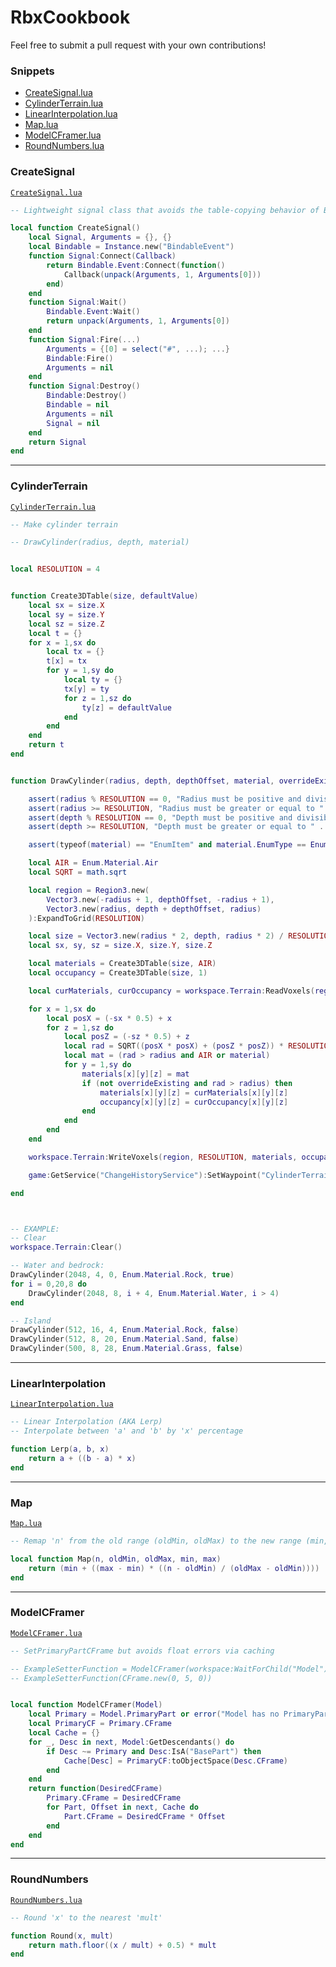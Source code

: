 # RbxCookbook

Feel free to submit a pull request with your own contributions!

### Snippets

 - [CreateSignal.lua](#createsignal)
 - [CylinderTerrain.lua](#cylinderterrain)
 - [LinearInterpolation.lua](#linearinterpolation)
 - [Map.lua](#map)
 - [ModelCFramer.lua](#modelcframer)
 - [RoundNumbers.lua](#roundnumbers)

### CreateSignal
[`CreateSignal.lua`](src/CreateSignal.lua)

```lua
-- Lightweight signal class that avoids the table-copying behavior of BindableEvents

local function CreateSignal()
	local Signal, Arguments = {}, {}
	local Bindable = Instance.new("BindableEvent")
	function Signal:Connect(Callback)
		return Bindable.Event:Connect(function()
			Callback(unpack(Arguments, 1, Arguments[0]))
		end)
	end
	function Signal:Wait()
		Bindable.Event:Wait()
		return unpack(Arguments, 1, Arguments[0])
	end
	function Signal:Fire(...)
		Arguments = {[0] = select("#", ...); ...}
		Bindable:Fire()
		Arguments = nil
	end
	function Signal:Destroy()
		Bindable:Destroy()
		Bindable = nil
		Arguments = nil
		Signal = nil
	end
	return Signal
end

```

----------


### CylinderTerrain
[`CylinderTerrain.lua`](src/CylinderTerrain.lua)

```lua
-- Make cylinder terrain

-- DrawCylinder(radius, depth, material)


local RESOLUTION = 4


function Create3DTable(size, defaultValue)
	local sx = size.X
	local sy = size.Y
	local sz = size.Z
	local t = {}
	for x = 1,sx do
		local tx = {}
		t[x] = tx
		for y = 1,sy do
			local ty = {}
			tx[y] = ty
			for z = 1,sz do
				ty[z] = defaultValue
			end
		end
	end
	return t
end


function DrawCylinder(radius, depth, depthOffset, material, overrideExisting)

	assert(radius % RESOLUTION == 0, "Radius must be positive and divisible by " .. RESOLUTION)
	assert(radius >= RESOLUTION, "Radius must be greater or equal to " .. RESOLUTION)
	assert(depth % RESOLUTION == 0, "Depth must be positive and divisible by " .. RESOLUTION)
	assert(depth >= RESOLUTION, "Depth must be greater or equal to " .. RESOLUTION)

	assert(typeof(material) == "EnumItem" and material.EnumType == Enum.Material, "Material must be a Material enum value")

	local AIR = Enum.Material.Air
	local SQRT = math.sqrt

	local region = Region3.new(
		Vector3.new(-radius + 1, depthOffset, -radius + 1),
		Vector3.new(radius, depth + depthOffset, radius)
	):ExpandToGrid(RESOLUTION)

	local size = Vector3.new(radius * 2, depth, radius * 2) / RESOLUTION
	local sx, sy, sz = size.X, size.Y, size.Z

	local materials = Create3DTable(size, AIR)
	local occupancy = Create3DTable(size, 1)

	local curMaterials, curOccupancy = workspace.Terrain:ReadVoxels(region, RESOLUTION)

	for x = 1,sx do
		local posX = (-sx * 0.5) + x
		for z = 1,sz do
			local posZ = (-sz * 0.5) + z
			local rad = SQRT((posX * posX) + (posZ * posZ)) * RESOLUTION
			local mat = (rad > radius and AIR or material)
			for y = 1,sy do
				materials[x][y][z] = mat
				if (not overrideExisting and rad > radius) then
					materials[x][y][z] = curMaterials[x][y][z]
					occupancy[x][y][z] = curOccupancy[x][y][z]
				end
			end
		end
	end

	workspace.Terrain:WriteVoxels(region, RESOLUTION, materials, occupancy)

	game:GetService("ChangeHistoryService"):SetWaypoint("CylinderTerrain")

end



-- EXAMPLE:
-- Clear
workspace.Terrain:Clear()

-- Water and bedrock:
DrawCylinder(2048, 4, 0, Enum.Material.Rock, true)
for i = 0,20,8 do
	DrawCylinder(2048, 8, i + 4, Enum.Material.Water, i > 4)
end

-- Island
DrawCylinder(512, 16, 4, Enum.Material.Rock, false)
DrawCylinder(512, 8, 20, Enum.Material.Sand, false)
DrawCylinder(500, 8, 28, Enum.Material.Grass, false)
```

----------


### LinearInterpolation
[`LinearInterpolation.lua`](src/LinearInterpolation.lua)

```lua
-- Linear Interpolation (AKA Lerp)
-- Interpolate between 'a' and 'b' by 'x' percentage

function Lerp(a, b, x)
	return a + ((b - a) * x)
end
```

----------


### Map
[`Map.lua`](src/Map.lua)

```lua
-- Remap 'n' from the old range (oldMin, oldMax) to the new range (min, max)

local function Map(n, oldMin, oldMax, min, max)
	return (min + ((max - min) * ((n - oldMin) / (oldMax - oldMin))))
end
```

----------


### ModelCFramer
[`ModelCFramer.lua`](src/ModelCFramer.lua)

```lua
-- SetPrimaryPartCFrame but avoids float errors via caching

-- ExampleSetterFunction = ModelCFramer(workspace:WaitForChild("Model"))
-- ExampleSetterFunction(CFrame.new(0, 5, 0))


local function ModelCFramer(Model)
	local Primary = Model.PrimaryPart or error("Model has no PrimaryPart")
	local PrimaryCF = Primary.CFrame
	local Cache = {}
	for _, Desc in next, Model:GetDescendants() do
		if Desc ~= Primary and Desc:IsA("BasePart") then
			Cache[Desc] = PrimaryCF:toObjectSpace(Desc.CFrame)
		end
	end
	return function(DesiredCFrame)
		Primary.CFrame = DesiredCFrame
		for Part, Offset in next, Cache do
			Part.CFrame = DesiredCFrame * Offset
		end
	end
end

```

----------


### RoundNumbers
[`RoundNumbers.lua`](src/RoundNumbers.lua)

```lua
-- Round 'x' to the nearest 'mult'

function Round(x, mult)
	return math.floor((x / mult) + 0.5) * mult
end
```
